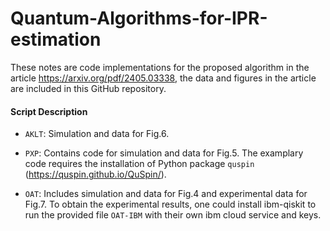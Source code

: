 # Quantum-Algorithms-for-IPR-estimation

These notes are code implementations for the proposed algorithm in the article https://arxiv.org/pdf/2405.03338, the data and figures in the article are included in this GitHub repository.

#### Script Description
* `AKLT`: Simulation and data for Fig.6.

* `PXP`: Contains code for simulation and data for Fig.5. The examplary code requires the installation of Python package `quspin` (https://quspin.github.io/QuSpin/).
  
* `OAT`: Includes simulation and data for Fig.4 and experimental data for Fig.7. To obtain the experimental results, one could install ibm-qiskit to run the provided file `OAT-IBM` with their own ibm cloud service and keys.



